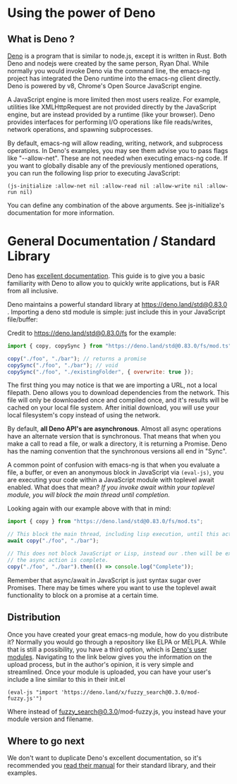 # Using the power of Deno

## What is Deno ?

[Deno](deno.land) is a program that is similar to node.js, except it is written in Rust. Both Deno and nodejs were created by the same person, Ryan Dhal. While normally you would invoke Deno via the command line, the emacs-ng project has integrated the Deno runtime into the emacs-ng client directly. Deno is powered by v8, Chrome's Open Source JavaScript engine.

A JavaScript engine is more limited then most users realize. For example, utilities like XMLHttpRequest are not provided directly by the JavaScript engine, but are instead provided by a runtime (like your browser). Deno provides interfaces for performing I/O operations like file reads/writes, network operations, and spawning subprocesses.

By default, emacs-ng will allow reading, writing, network, and subprocess operations. In Deno's examples, you may see them advise you to pass flags like "--allow-net". These are not needed when executing emacs-ng code. If you want to globally disable any of the previously mentioned operations, you can run the following lisp prior to executing JavaScript:

`(js-initialize :allow-net nil :allow-read nil :allow-write nil :allow-run nil)`

You can define any combination of the above arguments. See js-initialize's documentation for more information.

# General Documentation / Standard Library

Deno has [excellent documentation](https://deno.land/manual). This guide is to give you a basic familiarity with Deno to allow you to quickly write applications, but is FAR from all inclusive.

Deno maintains a powerful standard library at https://deno.land/std@0.83.0 . Importing a deno std module is simple: just include this in your JavaScript file/buffer:


Credit to https://deno.land/std@0.83.0/fs for the example:
```js
import { copy, copySync } from "https://deno.land/std@0.83.0/fs/mod.ts";

copy("./foo", "./bar"); // returns a promise
copySync("./foo", "./bar"); // void
copySync("./foo", "./existingFolder", { overwrite: true });
```

The first thing you may notice is that we are importing a URL, not a local filepath. Deno allows you to download dependencies from the network. This file will only be downloaded once and compiled once, and it's results will be cached on your local file system. After initial download, you will use your local filesystem's copy instead of using the network.

By default, **all Deno API's are asynchronous**. Almost all async operations have an alternate version that is synchronous.  That means that when you make a call to read a file, or walk a directory, it is returning a Promise. Deno has the naming convention that the synchronous versions all end in "<name>Sync".

A common point of confusion with emacs-ng is that when you evaluate a file, a buffer, or even an anonymous block in JavaScript via `(eval-js)`, you are executing your code within a JavaScript module with toplevel await enabled. What does that mean? *If you invoke await within your toplevel module, you will block the main thread until completion.*

Looking again with our example above with that in mind:

```js
import { copy } from "https://deno.land/std@0.83.0/fs/mod.ts";

// This block the main thread, including lisp execution, until this action is completed
await copy("./foo", "./bar");

// This does not block JavaScript or Lisp, instead our .then will be executed once
// the async action is complete.
copy("./foo", "./bar").then(() => console.log("Complete"));
```

Remember that async/await in JavaScript is just syntax sugar over Promises. There may be times where you want to use the toplevel await functionality to block on a promise at a certain time.

## Distribution

Once you have created your great emacs-ng module, how do you distribute it? Normally you would go through a repository like ELPA or MELPLA. While that is still a possibility, you have a third option, which is [Deno's user modules](https://deno.land/x). Navigating to the link below gives you the information on the upload process, but in the author's opinion, it is very simple and streamlined. Once your module is uploaded, you can have your user's include a line similar to this in their init.el

`(eval-js "import 'https://deno.land/x/fuzzy_search@0.3.0/mod-fuzzy.js'")`

Where instead of fuzzy_search@0.3.0/mod-fuzzy.js, you instead have your module version and filename.

## Where to go next

We don't want to duplicate Deno's excellent documentation, so it's recommended you [read their manual](https://deno.land/manual) for their standard library, and their examples.
